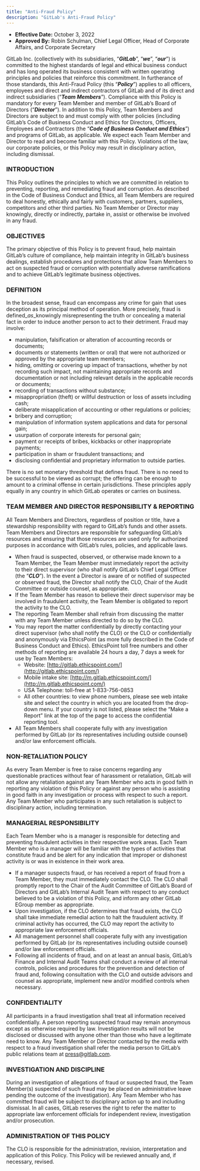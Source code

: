 ```yaml
---
title: "Anti-Fraud Policy"
description: "GitLab's Anti-Fraud Policy"
---
```


- **Effective Date:** October 3, 2022
- **Approved By:** Robin Schulman, Chief Legal Officer, Head of Corporate Affairs, and Corporate Secretary

GitLab Inc. (collectively with its subsidiaries, “***GitLab***”, “***we***”, “***our***”) is committed to the highest standards of legal and ethical business conduct and has long operated its business consistent with written operating principles and policies that reinforce this commitment. In furtherance of those standards, this Anti-Fraud Policy (this “***Policy***”) applies to all officers, employees and direct and indirect contractors of GitLab and of its direct and indirect subsidiaries (“***Team Members***”). Compliance with this Policy is mandatory for every Team Member and member of GitLab’s Board of Directors (“***Director***”). In addition to this Policy, Team Members and Directors are subject to and must comply with other policies (including GitLab’s Code of Business Conduct and Ethics for Directors, Officers, Employees and Contractors (the “***Code of Business Conduct and Ethics***”) and programs of GitLab, as applicable. We expect each Team Member and Director to read and become familiar with this Policy. Violations of the law, our corporate policies, or this Policy may result in disciplinary action, including dismissal.

### INTRODUCTION

This Policy outlines the principles to which we are committed in relation to preventing, reporting, and remediating fraud and corruption. As described in the Code of Business Conduct and Ethics, all Team Members are required to deal honestly, ethically and fairly with customers, partners, suppliers, competitors and other third parties. No Team Member or Director may knowingly, directly or indirectly, partake in, assist or otherwise be involved in any fraud.

### OBJECTIVES

The primary objective of this Policy is to prevent fraud, help maintain GitLab’s culture of compliance, help maintain integrity in GitLab’s business dealings, establish procedures and protections that allow Team Members to act on suspected fraud or corruption with potentially adverse ramifications and to achieve GitLab’s legitimate business objectives.

### DEFINITION

In the broadest sense, fraud can encompass any crime for gain that uses deception as its principal method of operation. More precisely, fraud is defined_*as*_knowingly misrepresenting the truth or concealing a material fact in order to induce another person to act to their detriment. Fraud may involve:

- manipulation, falsification or alteration of accounting records or documents;
- documents or statements (written or oral) that were not authorized or approved by the appropriate team members;
- hiding, omitting or covering up impact of transactions, whether by not recording such impact, not maintaining appropriate records and documentation or not including relevant details in the applicable records or documents;
- recording of transactions without substance;
- misappropriation (theft) or willful destruction or loss of assets including cash;
- deliberate misapplication of accounting or other regulations or policies;
- bribery and corruption;
- manipulation of information system applications and data for personal gain;
- usurpation of corporate interests for personal gain;
- payment or receipts of bribes, kickbacks or other inappropriate payments;
- participation in sham or fraudulent transactions; and
- disclosing confidential and proprietary information to outside parties.

There is no set monetary threshold that defines fraud. There is no need to be successful to be viewed as corrupt; the offering can be enough to amount to a criminal offense in certain jurisdictions. These principles apply equally in any country in which GitLab operates or carries on business.

### TEAM MEMBER AND DIRECTOR RESPONSIBILITY & REPORTING

All Team Members and Directors, regardless of position or title, have a stewardship responsibility with regard to GitLab’s funds and other assets. Team Members and Directors are responsible for safeguarding GitLab’s resources and ensuring that those resources are used only for authorized purposes in accordance with GitLab’s rules, policies, and applicable laws.

- When fraud is suspected, observed, or otherwise made known to a Team Member, the Team Member must immediately report the activity to their direct supervisor (who shall notify GitLab’s Chief Legal Officer (the “***CLO***”). In the event a Director is aware of or notified of suspected or observed fraud, the Director shall notify the CLO, Chair of the Audit Committee or outside counsel, as appropriate.
- If the Team Member has reason to believe their direct supervisor may be involved in fraudulent activity, the Team Member is obligated to report the activity to the CLO.
- The reporting Team Member shall refrain from discussing the matter with any Team Member unless directed to do so by the CLO.
- You may report the matter confidentially by directly contacting your direct supervisor (who shall notify the CLO) or the CLO or confidentially and anonymously via EthicsPoint (as more fully described in the Code of Business Conduct and Ethics). EthicsPoint toll free numbers and other methods of reporting are available 24 hours a day, 7 days a week for use by Team Members:
  - Website: [http://gitlab.ethicspoint.com/](http://gitlab.ethicspoint.com/)
  - Mobile intake site: [http://m.gitlab.ethicspoint.com/](http://m.gitlab.ethicspoint.com/)
  - USA Telephone: toll-free at 1-833-756-0853
  - All other countries: to view phone numbers, please see web intake site and select the country in which you are located from the drop-down menu. If your country is not listed, please select the “Make a Report” link at the top of the page to access the confidential reporting tool.
- All Team Members shall cooperate fully with any investigation performed by GitLab (or its representatives including outside counsel) and/or law enforcement officials.

### NON-RETALIATION POLICY

As every Team Member is free to raise concerns regarding any questionable practices without fear of harassment or retaliation, GitLab will not allow any retaliation against any Team Member who acts in good faith in reporting any violation of this Policy or against any person who is assisting in good faith in any investigation or process with respect to such a report. Any Team Member who participates in any such retaliation is subject to disciplinary action, including termination.

### MANAGERIAL RESPONSIBILITY

Each Team Member who is a manager is responsible for detecting and preventing fraudulent activities in their respective work areas. Each Team Member who is a manager will be familiar with the types of activities that constitute fraud and be alert for any indication that improper or dishonest activity is or was in existence in their work area.

- If a manager suspects fraud, or has received a report of fraud from a Team Member, they must immediately contact the CLO. The CLO shall promptly report to the Chair of the Audit Committee of GitLab’s Board of Directors and GitLab’s Internal Audit Team with respect to any conduct believed to be a violation of this Policy, and inform any other GitLab EGroup member as appropriate.
- Upon investigation, if the CLO determines that fraud exists, the CLO shall take immediate remedial action to halt the fraudulent activity. If criminal activity has occurred, the CLO may report the activity to appropriate law enforcement officials.
- All management personnel shall cooperate fully with any investigation performed by GitLab (or its representatives including outside counsel) and/or law enforcement officials.
- Following all incidents of fraud, and on at least an annual basis, GitLab’s Finance and Internal Audit Teams shall conduct a review of all internal controls, policies and procedures for the prevention and detection of fraud and, following consultation with the CLO and outside advisors and counsel as appropriate, implement new and/or modified controls when necessary.

### CONFIDENTIALITY

All participants in a fraud investigation shall treat all information received confidentially. A person reporting suspected fraud may remain anonymous except as otherwise required by law. Investigation results will not be disclosed or discussed with anyone other than those who have a legitimate need to know. Any Team Member or Director contacted by the media with respect to a fraud investigation shall refer the media person to GitLab’s public relations team at <press@gitlab.com>.

### INVESTIGATION AND DISCIPLINE

During an investigation of allegations of fraud or suspected fraud, the Team Member(s) suspected of such fraud may be placed on administrative leave pending the outcome of the investigation). Any Team Member who has committed fraud will be subject to disciplinary action up to and including dismissal. In all cases, GitLab reserves the right to refer the matter to appropriate law enforcement officials for independent review, investigation and/or prosecution.

### ADMINISTRATION OF THIS POLICY

The CLO is responsible for the administration, revision, interpretation and application of this Policy. This Policy will be reviewed annually and, if necessary, revised.
